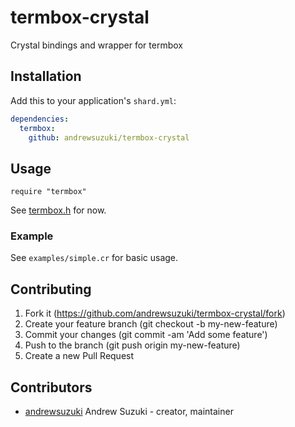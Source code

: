 # termbox-crystal

Crystal bindings and wrapper for termbox

## Installation

Add this to your application's `shard.yml`:

```yaml
dependencies:
  termbox:
    github: andrewsuzuki/termbox-crystal
```

## Usage

```crystal
require "termbox"
```

See [termbox.h](https://github.com/nsf/termbox/blob/master/src/termbox.h) for now.

### Example

See `examples/simple.cr` for basic usage.

## Contributing

1. Fork it (https://github.com/andrewsuzuki/termbox-crystal/fork)
2. Create your feature branch (git checkout -b my-new-feature)
3. Commit your changes (git commit -am 'Add some feature')
4. Push to the branch (git push origin my-new-feature)
5. Create a new Pull Request

## Contributors

- [andrewsuzuki](https://github.com/andrewsuzuki) Andrew Suzuki - creator, maintainer
